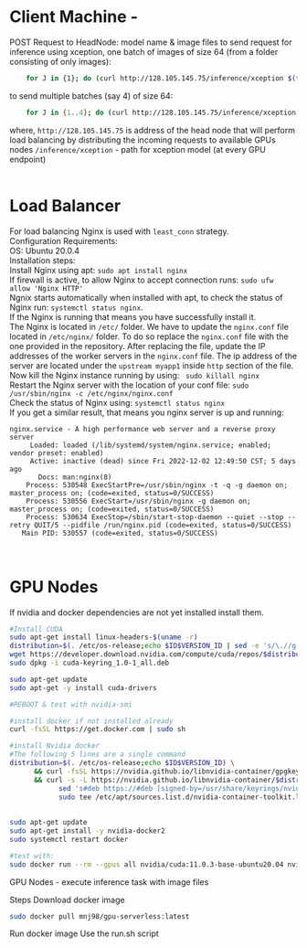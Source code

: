 <h1>Client Machine -</h1> 
POST Request to HeadNode: model name & image files to send request for inference using xception, one batch of images of size 64 (from a folder consisting of only images): <br>

```bash
    for J in {1}; do (curl http://128.105.145.75/inference/xception $(for I in $(ls | tail -n $((64))); do echo -F $I=@$I; done) &); done
```
to send multiple batches (say 4) of size 64:
</br>
```bash
    for J in {1..4}; do (curl http://128.105.145.75/inference/xception $(for I in $(ls | tail -n $((128))); do echo -F $I=@$I; done) &); sleep 0.3; done
```
where, `http://128.105.145.75` is address of the head node that will perform load balancing by distributing the incoming requests to available GPUs nodes
`/inference/xception` - path for xception model (at every GPU endpoint)
<br>
<br>
<h1> Load Balancer </h1>

For load balancing Nginx is used with `least_conn` strategy. <br>
Configuration Requirements:<br>
OS: Ubuntu 20.0.4 <br>
Installation steps:<br>
Install Nginx using apt: `sudo apt install nginx` <br>
If firewall is active, to allow Nginx to accept connection runs: `sudo ufw allow 'Nginx HTTP'` <br>
Ngnix starts automatically when installed with apt, to check the status of Nginx run: `systemctl status nginx`.<br>
If the Nginx is running that means you have successfully install it.
<br>
The Nginx is located in `/etc/` folder. We have to update the `nginx.conf` file located in `/etc/nginx/` folder. To do so replace the `nginx.conf` file with the one provided in the repository.
After replacing the file, update the IP addresses of the worker servers in the `nginx.conf` file.  The ip address of the server are located under the `upstream myapp1` inside `http` section of the file. <br>
Now kill the Nginx instance running by using: ` sudo killall nginx`
<br>
Restart the Nginx server with the location of your conf file: ` sudo /usr/sbin/nginx -c /etc/nginx/nginx.conf `
<br>
Check the status of Nginx using: `systemctl status nginx` <br>
If you get a similar result, that means you nginx server is up and running:
```
nginx.service - A high performance web server and a reverse proxy server
     Loaded: loaded (/lib/systemd/system/nginx.service; enabled; vendor preset: enabled)
     Active: inactive (dead) since Fri 2022-12-02 12:49:50 CST; 5 days ago
       Docs: man:nginx(8)
    Process: 530548 ExecStartPre=/usr/sbin/nginx -t -q -g daemon on; master_process on; (code=exited, status=0/SUCCESS)
    Process: 530556 ExecStart=/usr/sbin/nginx -g daemon on; master_process on; (code=exited, status=0/SUCCESS)
    Process: 530634 ExecStop=/sbin/start-stop-daemon --quiet --stop --retry QUIT/5 --pidfile /run/nginx.pid (code=exited, status=0/SUCCESS)
   Main PID: 530557 (code=exited, status=0/SUCCESS)
```
<br>

<h1> GPU Nodes </h1>
If nvidia and docker dependencies are not yet installed install them.

```bash
#Install CUDA
sudo apt-get install linux-headers-$(uname -r)
distribution=$(. /etc/os-release;echo $ID$VERSION_ID | sed -e 's/\.//g')
wget https://developer.download.nvidia.com/compute/cuda/repos/$distribution/x86_64/cuda-keyring_1.0-1_all.deb
sudo dpkg -i cuda-keyring_1.0-1_all.deb

sudo apt-get update
sudo apt-get -y install cuda-drivers

#REBOOT & test with nvidia-smi

#install docker if not installed already
curl -fsSL https://get.docker.com | sudo sh

#install Nvidia docker
#The following 5 lines are a single command
distribution=$(. /etc/os-release;echo $ID$VERSION_ID) \
      && curl -fsSL https://nvidia.github.io/libnvidia-container/gpgkey | sudo gpg --dearmor -o /usr/share/keyrings/nvidia-container-toolkit-keyring.gpg \
      && curl -s -L https://nvidia.github.io/libnvidia-container/$distribution/libnvidia-container.list | \
            sed 's#deb https://#deb [signed-by=/usr/share/keyrings/nvidia-container-toolkit-keyring.gpg] https://#g' | \
            sudo tee /etc/apt/sources.list.d/nvidia-container-toolkit.list
            
       
sudo apt-get update
sudo apt-get install -y nvidia-docker2
sudo systemctl restart docker

#test with:
sudo docker run --rm --gpus all nvidia/cuda:11.0.3-base-ubuntu20.04 nvidia-smi
```





GPU Nodes - execute inference task with image files
    
Steps
Download docker image

```bash
sudo docker pull mnj98/gpu-serverless:latest
```
 Run docker image
 Use the run.sh script 
